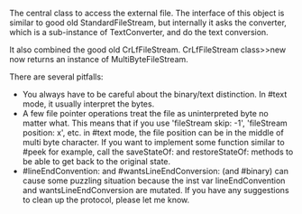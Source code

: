 The central class to access the external file.  The interface of this object is similar to good old StandardFileStream, but internally it asks the converter, which is a sub-instance of TextConverter, and do the text conversion.

  It also combined the good old CrLfFileStream.  CrLfFileStream class>>new now returns an instance of MultiByteFileStream.

  There are several pitfalls:

  * You always have to be careful about the binary/text distinction.  In #text mode, it usually interpret the bytes.
  * A few file pointer operations treat the file as uninterpreted byte no matter what.  This means that if you use 'fileStream skip: -1', 'fileStream position: x', etc. in #text mode, the file position can be in the middle of multi byte character.  If you want to implement some function similar to #peek for example, call the saveStateOf: and restoreStateOf: methods to be able to get back to the original state.
  * #lineEndConvention: and #wantsLineEndConversion: (and #binary) can cause some puzzling situation because the inst var lineEndConvention and wantsLineEndConversion are mutated.  If you have any suggestions to clean up the protocol, please let me know.